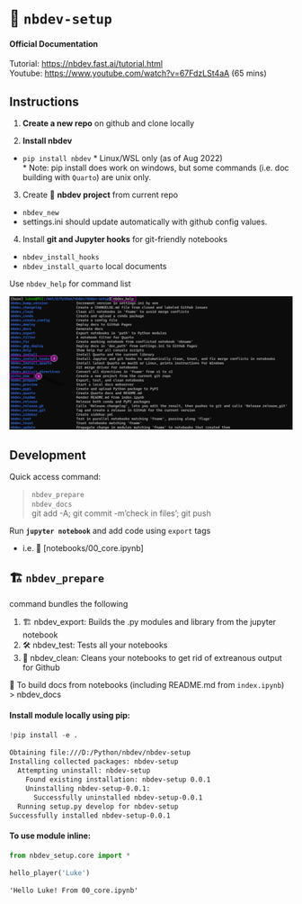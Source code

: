 📒 `nbdev-setup`
================

<!-- WARNING: THIS FILE WAS AUTOGENERATED! DO NOT EDIT! -->

#### Official Documentation

Tutorial: https://nbdev.fast.ai/tutorial.html  
Youtube: https://www.youtube.com/watch?v=67FdzLSt4aA (65 mins)

## Instructions

1.  **Create a new repo** on github and clone locally

2.  **Install nbdev**

-   `pip install nbdev` \* Linux/WSL only (as of Aug 2022)  
    \* Note: pip install does work on windows, but some commands
    (i.e. doc building with `Quarto`) are unix only.

3.  Create 📒 **nbdev project** from current repo  

-   `nbdev_new`  
-   settings.ini should update automatically with github config values.

4.  Install **git and Jupyter hooks** for git-friendly notebooks  

-   `nbdev_install_hooks`
-   `nbdev_install_quarto` local documents

Use `nbdev_help` for command list

![image.png](index_files/figure-gfm/image.png)

## Development

Quick access command:

> `nbdev_prepare`  
> `nbdev_docs`  
> git add -A; git commit -m’check in files’; git push

Run **`jupyter notebook`** and add code using `export` tags

-   i.e. 📑 \[notebooks/00_core.ipynb\]

## 🏗️ `nbdev_prepare`

command bundles the following

1.  🏗️ nbdev_export: Builds the .py modules and library from the jupyter
    notebook
2.  🛠️ nbdev_test: Tests all your notebooks
3.  🚿 nbdev_clean: Cleans your notebooks to get rid of extreanous
    output for Github

📝 To build docs from notebooks (including README.md from
`index.ipynb`)  
\> nbdev_docs

#### Install module locally using pip:

``` python
!pip install -e .
```

    Obtaining file:///D:/Python/nbdev/nbdev-setup
    Installing collected packages: nbdev-setup
      Attempting uninstall: nbdev-setup
        Found existing installation: nbdev-setup 0.0.1
        Uninstalling nbdev-setup-0.0.1:
          Successfully uninstalled nbdev-setup-0.0.1
      Running setup.py develop for nbdev-setup
    Successfully installed nbdev-setup-0.0.1

#### To use module inline:

``` python
from nbdev_setup.core import *
```

``` python
hello_player('Luke')
```

    'Hello Luke! From 00_core.ipynb'
